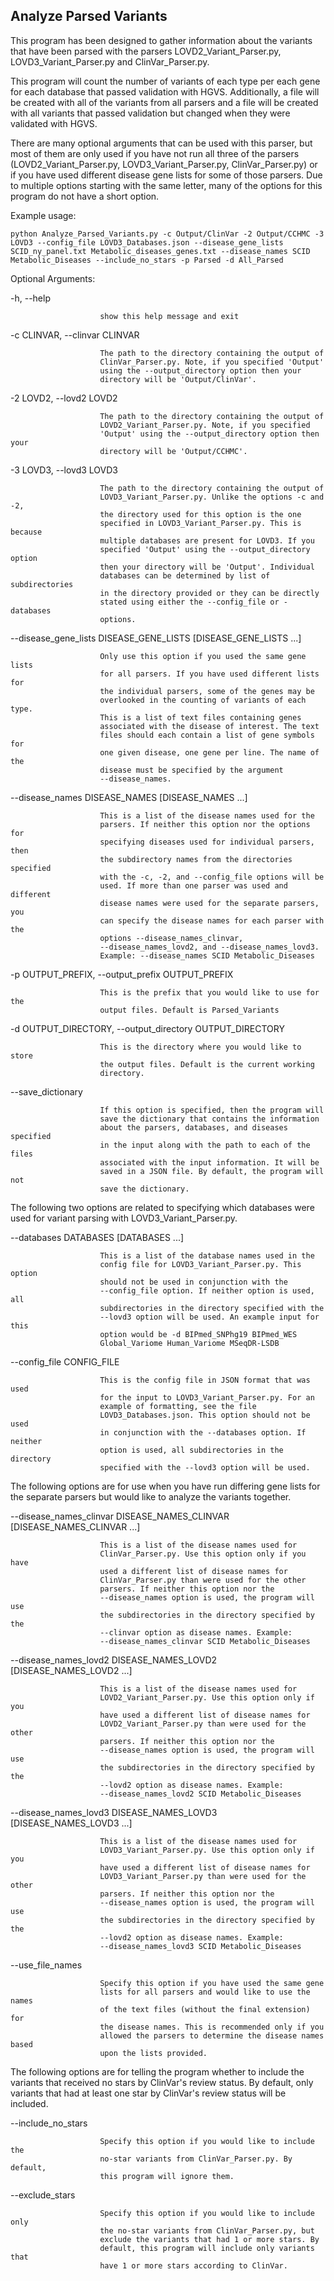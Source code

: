 ## Analyze Parsed Variants

This program has been designed to gather information about the variants that
have been parsed with the parsers LOVD2_Variant_Parser.py,
LOVD3_Variant_Parser.py and ClinVar_Parser.py.

This program will count the number of variants of each type per each gene for
each database that passed validation with HGVS. Additionally, a file will be
created with all of the variants from all parsers and a file will be created
with all variants that passed validation but changed when they were validated
with HGVS.

There are many optional arguments that can be used with this parser, but most
of them are only used if you have not run all three of the parsers
(LOVD2_Variant_Parser.py, LOVD3_Variant_Parser.py, ClinVar_Parser.py) or if
you have used different disease gene lists for some of those parsers. Due to
multiple options starting with the same letter, many of the options for this
program do not have a short option.

Example usage:
```
python Analyze_Parsed_Variants.py -c Output/ClinVar -2 Output/CCHMC -3 LOVD3 --config_file LOVD3_Databases.json --disease_gene_lists SCID_ny_panel.txt Metabolic_diseases_genes.txt --disease_names SCID Metabolic_Diseases --include_no_stars -p Parsed -d All_Parsed
```

Optional Arguments:

  -h, --help            

                        show this help message and exit

  -c CLINVAR, --clinvar CLINVAR

                        The path to the directory containing the output of
                        ClinVar_Parser.py. Note, if you specified 'Output'
                        using the --output_directory option then your
                        directory will be 'Output/ClinVar'.

  -2 LOVD2, --lovd2 LOVD2

                        The path to the directory containing the output of
                        LOVD2_Variant_Parser.py. Note, if you specified
                        'Output' using the --output_directory option then your
                        directory will be 'Output/CCHMC'.

  -3 LOVD3, --lovd3 LOVD3

                        The path to the directory containing the output of
                        LOVD3_Variant_Parser.py. Unlike the options -c and -2,
                        the directory used for this option is the one
                        specified in LOVD3_Variant_Parser.py. This is because
                        multiple databases are present for LOVD3. If you
                        specified 'Output' using the --output_directory option
                        then your directory will be 'Output'. Individual
                        databases can be determined by list of subdirectories
                        in the directory provided or they can be directly
                        stated using either the --config_file or -databases
                        options.

  --disease_gene_lists DISEASE_GENE_LISTS [DISEASE_GENE_LISTS ...]

                        Only use this option if you used the same gene lists
                        for all parsers. If you have used different lists for
                        the individual parsers, some of the genes may be
                        overlooked in the counting of variants of each type.
                        This is a list of text files containing genes
                        associated with the disease of interest. The text
                        files should each contain a list of gene symbols for
                        one given disease, one gene per line. The name of the
                        disease must be specified by the argument
                        --disease_names.

  --disease_names DISEASE_NAMES [DISEASE_NAMES ...]

                        This is a list of the disease names used for the
                        parsers. If neither this option nor the options for
                        specifying diseases used for individual parsers, then
                        the subdirectory names from the directories specified
                        with the -c, -2, and --config_file options will be
                        used. If more than one parser was used and different
                        disease names were used for the separate parsers, you
                        can specify the disease names for each parser with the
                        options --disease_names_clinvar,
                        --disease_names_lovd2, and --disease_names_lovd3.
                        Example: --disease_names SCID Metabolic_Diseases

  -p OUTPUT_PREFIX, --output_prefix OUTPUT_PREFIX

                        This is the prefix that you would like to use for the
                        output files. Default is Parsed_Variants

  -d OUTPUT_DIRECTORY, --output_directory OUTPUT_DIRECTORY

                        This is the directory where you would like to store
                        the output files. Default is the current working
                        directory.

  --save_dictionary     

                        If this option is specified, then the program will
                        save the dictionary that contains the information
                        about the parsers, databases, and diseases specified
                        in the input along with the path to each of the files
                        associated with the input information. It will be
                        saved in a JSON file. By default, the program will not
                        save the dictionary.

The following two options are related to specifying which databases were used
for variant parsing with LOVD3_Variant_Parser.py.

  --databases DATABASES [DATABASES ...]

                        This is a list of the database names used in the
                        config file for LOVD3_Variant_Parser.py. This option
                        should not be used in conjunction with the
                        --config_file option. If neither option is used, all
                        subdirectories in the directory specified with the
                        --lovd3 option will be used. An example input for this
                        option would be -d BIPmed_SNPhg19 BIPmed_WES
                        Global_Variome Human_Variome MSeqDR-LSDB

  --config_file CONFIG_FILE

                        This is the config file in JSON format that was used
                        for the input to LOVD3_Variant_Parser.py. For an
                        example of formatting, see the file
                        LOVD3_Databases.json. This option should not be used
                        in conjunction with the --databases option. If neither
                        option is used, all subdirectories in the directory
                        specified with the --lovd3 option will be used.


The following options are for use when you have run differing gene lists for the
separate parsers but would like to analyze the variants together.

  --disease_names_clinvar DISEASE_NAMES_CLINVAR [DISEASE_NAMES_CLINVAR ...]

                        This is a list of the disease names used for
                        ClinVar_Parser.py. Use this option only if you have
                        used a different list of disease names for
                        ClinVar_Parser.py than were used for the other
                        parsers. If neither this option nor the
                        --disease_names option is used, the program will use
                        the subdirectories in the directory specified by the
                        --clinvar option as disease names. Example:
                        --disease_names_clinvar SCID Metabolic_Diseases

  --disease_names_lovd2 DISEASE_NAMES_LOVD2 [DISEASE_NAMES_LOVD2 ...]

                        This is a list of the disease names used for
                        LOVD2_Variant_Parser.py. Use this option only if you
                        have used a different list of disease names for
                        LOVD2_Variant_Parser.py than were used for the other
                        parsers. If neither this option nor the
                        --disease_names option is used, the program will use
                        the subdirectories in the directory specified by the
                        --lovd2 option as disease names. Example:
                        --disease_names_lovd2 SCID Metabolic_Diseases

  --disease_names_lovd3 DISEASE_NAMES_LOVD3 [DISEASE_NAMES_LOVD3 ...]

                        This is a list of the disease names used for
                        LOVD3_Variant_Parser.py. Use this option only if you
                        have used a different list of disease names for
                        LOVD3_Variant_Parser.py than were used for the other
                        parsers. If neither this option nor the
                        --disease_names option is used, the program will use
                        the subdirectories in the directory specified by the
                        --lovd2 option as disease names. Example:
                        --disease_names_lovd3 SCID Metabolic_Diseases


  --use_file_names      

                        Specify this option if you have used the same gene
                        lists for all parsers and would like to use the names
                        of the text files (without the final extension) for
                        the disease names. This is recommended only if you
                        allowed the parsers to determine the disease names based
                        upon the lists provided.

The following options are for telling the program whether to include the
variants that received no stars by ClinVar's review status. By default, only
variants that had at least one star by ClinVar's review status will be included.

  --include_no_stars    

                        Specify this option if you would like to include the
                        no-star variants from ClinVar_Parser.py. By default,
                        this program will ignore them.

  --exclude_stars       

                        Specify this option if you would like to include only
                        the no-star variants from ClinVar_Parser.py, but
                        exclude the variants that had 1 or more stars. By
                        default, this program will include only variants that
                        have 1 or more stars according to ClinVar.
